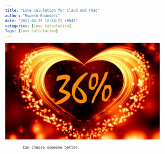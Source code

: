 ```yaml
---
title: "Love calulation for Claud and Thad"
author: "Rupesh Bhandari"
date: "2021-04-25 12:30:21 +0545"
categories: [Love Calculation]
Tags: [Love Calculation]
---
```


![Match Picture](/assets/img/lovecal/Claud-Thad.jpg)

            Can choose someone better.
    